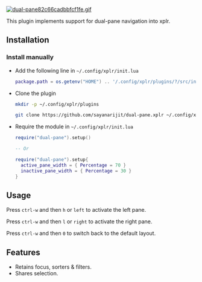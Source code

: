[![dual-pane82c66cadbbfcf1fe.gif](https://s10.gifyu.com/images/dual-pane82c66cadbbfcf1fe.gif)](https://gifyu.com/image/SSy11)

This plugin implements support for dual-pane navigation into xplr.

## Installation

### Install manually

- Add the following line in `~/.config/xplr/init.lua`

  ```lua
  package.path = os.getenv("HOME") .. '/.config/xplr/plugins/?/src/init.lua'
  ```

- Clone the plugin

  ```bash
  mkdir -p ~/.config/xplr/plugins

  git clone https://github.com/sayanarijit/dual-pane.xplr ~/.config/xplr/plugins/dual-pane
  ```

- Require the module in `~/.config/xplr/init.lua`

  ```lua
  require("dual-pane").setup()

  -- Or

  require("dual-pane").setup{
    active_pane_width = { Percentage = 70 }
    inactive_pane_width = { Percentage = 30 }
  }

  ```

## Usage

Press `ctrl-w` and then `h` or `left` to activate the left pane.

Press `ctrl-w` and then `l` or `right` to activate the right pane.

Press `ctrl-w` and then `0` to switch back to the default layout.

## Features

- Retains focus, sorters & filters.
- Shares selection.
